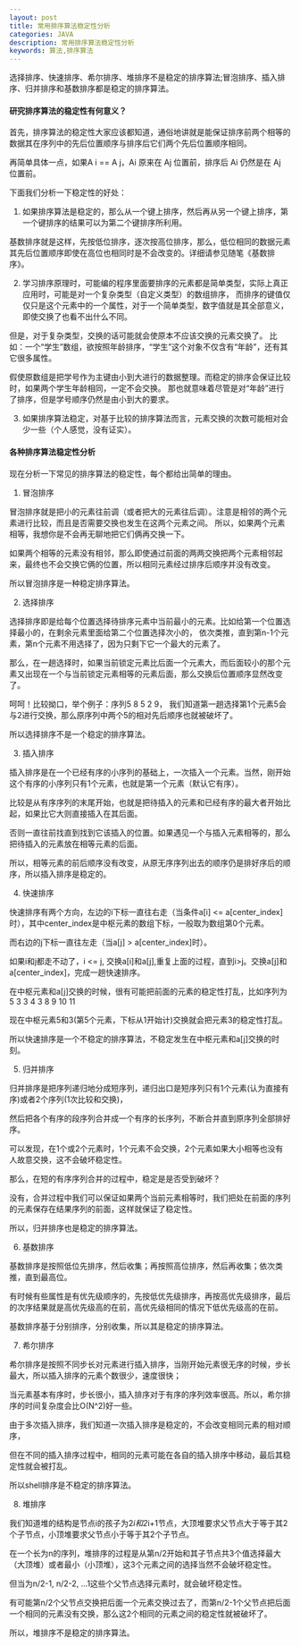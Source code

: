 ```yaml
---
layout: post
title: 常用排序算法稳定性分析
categories: JAVA
description: 常用排序算法稳定性分析
keywords: 算法,排序算法
---
```


选择排序、快速排序、希尔排序、堆排序不是稳定的排序算法;冒泡排序、插入排序、归并排序和基数排序都是稳定的排序算法。

#### 研究排序算法的稳定性有何意义？

首先，排序算法的稳定性大家应该都知道，通俗地讲就是能保证排序前两个相等的数据其在序列中的先后位置顺序与排序后它们两个先后位置顺序相同。

再简单具体一点，如果A i == A j，Ai 原来在 Aj 位置前，排序后 Ai  仍然是在 Aj 位置前。 

下面我们分析一下稳定性的好处：

1. 如果排序算法是稳定的，那么从一个键上排序，然后再从另一个键上排序，第一个键排序的结果可以为第二个键排序所利用。

基数排序就是这样，先按低位排序，逐次按高位排序，那么，低位相同的数据元素其先后位置顺序即使在高位也相同时是不会改变的。详细请参见随笔《基数排序》。

2. 学习排序原理时，可能编的程序里面要排序的元素都是简单类型，实际上真正应用时，可能是对一个复杂类型（自定义类型）的数组排序，
而排序的键值仅仅只是这个元素中的一个属性，对于一个简单类型，数字值就是其全部意义，即使交换了也看不出什么不同。

但是，对于复杂类型，交换的话可能就会使原本不应该交换的元素交换了。
比如：一个“学生”数组，欲按照年龄排序，“学生”这个对象不仅含有“年龄”，还有其它很多属性。

假使原数组是把学号作为主键由小到大进行的数据整理。而稳定的排序会保证比较时，如果两个学生年龄相同，一定不会交换。
那也就意味着尽管是对“年龄”进行了排序，但是学号顺序仍然是由小到大的要求。

3. 如果排序算法稳定，对基于比较的排序算法而言，元素交换的次数可能相对会少一些（个人感觉，没有证实）。 

#### 各种排序算法稳定性分析

现在分析一下常见的排序算法的稳定性，每个都给出简单的理由。 

1. 冒泡排序 

冒泡排序就是把小的元素往前调（或者把大的元素往后调）。注意是相邻的两个元素进行比较，而且是否需要交换也发生在这两个元素之间。
所以，如果两个元素相等，我想你是不会再无聊地把它们俩再交换一下。

如果两个相等的元素没有相邻，那么即使通过前面的两两交换把两个元素相邻起来，最终也不会交换它俩的位置，所以相同元素经过排序后顺序并没有改变。

所以冒泡排序是一种稳定排序算法。 

2. 选择排序

选择排序即是给每个位置选择待排序元素中当前最小的元素。比如给第一个位置选择最小的，在剩余元素里面给第二个位置选择次小的，
依次类推，直到第n-1个元素，第n个元素不用选择了，因为只剩下它一个最大的元素了。

那么，在一趟选择时，如果当前锁定元素比后面一个元素大，而后面较小的那个元素又出现在一个与当前锁定元素相等的元素后面，那么交换后位置顺序显然改变了。

呵呵！比较拗口，举个例子：序列5 8 5 2 9， 我们知道第一趟选择第1个元素5会与2进行交换，那么原序列中两个5的相对先后顺序也就被破坏了。

所以选择排序不是一个稳定的排序算法。 

3. 插入排序

插入排序是在一个已经有序的小序列的基础上，一次插入一个元素。当然，刚开始这个有序的小序列只有1个元素，也就是第一个元素（默认它有序）。

比较是从有序序列的末尾开始，也就是把待插入的元素和已经有序的最大者开始比起，如果比它大则直接插入在其后面。

否则一直往前找直到找到它该插入的位置。如果遇见一个与插入元素相等的，那么把待插入的元素放在相等元素的后面。

所以，相等元素的前后顺序没有改变，从原无序序列出去的顺序仍是排好序后的顺序，所以插入排序是稳定的。 

4. 快速排序

快速排序有两个方向，左边的i下标一直往右走（当条件a[i] <= a[center_index]时），其中center_index是中枢元素的数组下标，一般取为数组第0个元素。

而右边的j下标一直往左走（当a[j] > a[center_index]时）。

如果i和j都走不动了，i <= j, 交换a[i]和a[j],重复上面的过程，直到i>j。交换a[j]和a[center_index]，完成一趟快速排序。

在中枢元素和a[j]交换的时候，很有可能把前面的元素的稳定性打乱，比如序列为 5 3 3 4 3 8 9 10 11 

现在中枢元素5和3(第5个元素，下标从1开始计)交换就会把元素3的稳定性打乱。

所以快速排序是一个不稳定的排序算法，不稳定发生在中枢元素和a[j]交换的时刻。 

5. 归并排序

归并排序是把序列递归地分成短序列，递归出口是短序列只有1个元素(认为直接有序)或者2个序列(1次比较和交换)，

然后把各个有序的段序列合并成一个有序的长序列，不断合并直到原序列全部排好序。

可以发现，在1个或2个元素时，1个元素不会交换，2个元素如果大小相等也没有人故意交换，这不会破坏稳定性。

那么，在短的有序序列合并的过程中，稳定是是否受到破坏？

没有，合并过程中我们可以保证如果两个当前元素相等时，我们把处在前面的序列的元素保存在结果序列的前面，这样就保证了稳定性。

所以，归并排序也是稳定的排序算法。 

6. 基数排序

基数排序是按照低位先排序，然后收集；再按照高位排序，然后再收集；依次类推，直到最高位。

有时候有些属性是有优先级顺序的，先按低优先级排序，再按高优先级排序，最后的次序结果就是高优先级高的在前，高优先级相同的情况下低优先级高的在前。

基数排序基于分别排序，分别收集，所以其是稳定的排序算法。

7. 希尔排序

希尔排序是按照不同步长对元素进行插入排序，当刚开始元素很无序的时候，步长最大，所以插入排序的元素个数很少，速度很快；

当元素基本有序时，步长很小，插入排序对于有序的序列效率很高。所以，希尔排序的时间复杂度会比O(N^2)好一些。

由于多次插入排序，我们知道一次插入排序是稳定的，不会改变相同元素的相对顺序，

但在不同的插入排序过程中，相同的元素可能在各自的插入排序中移动，最后其稳定性就会被打乱。

所以shell排序是不稳定的排序算法。 

8. 堆排序

我们知道堆的结构是节点i的孩子为2*i和2*i+1节点，大顶堆要求父节点大于等于其2个子节点，小顶堆要求父节点小于等于其2个子节点。

在一个长为n的序列，堆排序的过程是从第n/2开始和其子节点共3个值选择最大（大顶堆）或者最小（小顶堆），这3个元素之间的选择当然不会破坏稳定性。

但当为n/2-1, n/2-2, ...1这些个父节点选择元素时，就会破坏稳定性。

有可能第n/2个父节点交换把后面一个元素交换过去了，而第n/2-1个父节点把后面一个相同的元素没有交换，那么这2个相同的元素之间的稳定性就被破坏了。

所以，堆排序不是稳定的排序算法。
